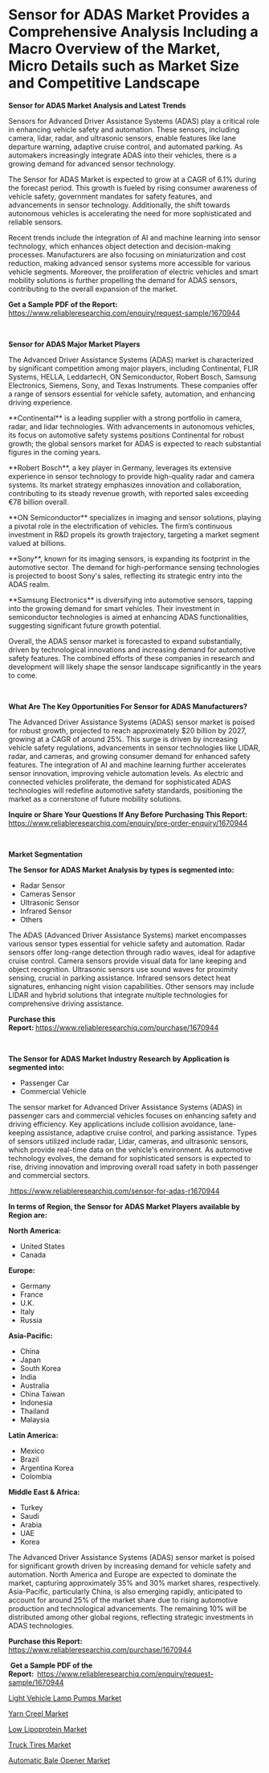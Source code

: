 <p><h1>Sensor for ADAS Market Provides a Comprehensive Analysis Including a Macro Overview of the Market, Micro Details such as Market Size and Competitive Landscape</h1></p><p><strong>Sensor for ADAS Market Analysis and Latest Trends</strong></p>
<p><p>Sensors for Advanced Driver Assistance Systems (ADAS) play a critical role in enhancing vehicle safety and automation. These sensors, including camera, lidar, radar, and ultrasonic sensors, enable features like lane departure warning, adaptive cruise control, and automated parking. As automakers increasingly integrate ADAS into their vehicles, there is a growing demand for advanced sensor technology. </p><p>The Sensor for ADAS Market is expected to grow at a CAGR of 6.1% during the forecast period. This growth is fueled by rising consumer awareness of vehicle safety, government mandates for safety features, and advancements in sensor technology. Additionally, the shift towards autonomous vehicles is accelerating the need for more sophisticated and reliable sensors. </p><p>Recent trends include the integration of AI and machine learning into sensor technology, which enhances object detection and decision-making processes. Manufacturers are also focusing on miniaturization and cost reduction, making advanced sensor systems more accessible for various vehicle segments. Moreover, the proliferation of electric vehicles and smart mobility solutions is further propelling the demand for ADAS sensors, contributing to the overall expansion of the market.</p></p>
<p><strong>Get a Sample PDF of the Report:&nbsp;</strong> <a href="https://www.reliableresearchiq.com/enquiry/request-sample/1670944?utm_campaign=120&utm_medium=2&utm_source=Github&utm_content=ia&utm_term=09102024&utm_id=sensor-for-adas">https://www.reliableresearchiq.com/enquiry/request-sample/1670944</a></p>
<p>&nbsp;</p>
<p><strong>Sensor for ADAS Major Market Players</strong></p>
<p><p>The Advanced Driver Assistance Systems (ADAS) market is characterized by significant competition among major players, including Continental, FLIR Systems, HELLA, LeddartecH, ON Semiconductor, Robert Bosch, Samsung Electronics, Siemens, Sony, and Texas Instruments. These companies offer a range of sensors essential for vehicle safety, automation, and enhancing driving experience.</p><p>**Continental** is a leading supplier with a strong portfolio in camera, radar, and lidar technologies. With advancements in autonomous vehicles, its focus on automotive safety systems positions Continental for robust growth; the global sensors market for ADAS is expected to reach substantial figures in the coming years.</p><p>**Robert Bosch**, a key player in Germany, leverages its extensive experience in sensor technology to provide high-quality radar and camera systems. Its market strategy emphasizes innovation and collaboration, contributing to its steady revenue growth, with reported sales exceeding €78 billion overall.</p><p>**ON Semiconductor** specializes in imaging and sensor solutions, playing a pivotal role in the electrification of vehicles. The firm’s continuous investment in R&D propels its growth trajectory, targeting a market segment valued at billions.</p><p>**Sony**, known for its imaging sensors, is expanding its footprint in the automotive sector. The demand for high-performance sensing technologies is projected to boost Sony's sales, reflecting its strategic entry into the ADAS realm.</p><p>**Samsung Electronics** is diversifying into automotive sensors, tapping into the growing demand for smart vehicles. Their investment in semiconductor technologies is aimed at enhancing ADAS functionalities, suggesting significant future growth potential.</p><p>Overall, the ADAS sensor market is forecasted to expand substantially, driven by technological innovations and increasing demand for automotive safety features. The combined efforts of these companies in research and development will likely shape the sensor landscape significantly in the years to come.</p></p>
<p>&nbsp;</p>
<p><strong>What Are The Key Opportunities For Sensor for ADAS Manufacturers?</strong></p>
<p><p>The Advanced Driver Assistance Systems (ADAS) sensor market is poised for robust growth, projected to reach approximately $20 billion by 2027, growing at a CAGR of around 25%. This surge is driven by increasing vehicle safety regulations, advancements in sensor technologies like LIDAR, radar, and cameras, and growing consumer demand for enhanced safety features. The integration of AI and machine learning further accelerates sensor innovation, improving vehicle automation levels. As electric and connected vehicles proliferate, the demand for sophisticated ADAS technologies will redefine automotive safety standards, positioning the market as a cornerstone of future mobility solutions.</p></p>
<p><strong>Inquire or Share Your Questions If Any Before Purchasing This Report:</strong> <a href="https://www.reliableresearchiq.com/enquiry/pre-order-enquiry/1670944?utm_campaign=120&utm_medium=2&utm_source=Github&utm_content=ia&utm_term=09102024&utm_id=sensor-for-adas">https://www.reliableresearchiq.com/enquiry/pre-order-enquiry/1670944</a></p>
<p>&nbsp;</p>
<p><strong>Market Segmentation</strong></p>
<p><strong>The Sensor for ADAS Market Analysis by types is segmented into:</strong></p>
<p><ul><li>Radar Sensor</li><li>Cameras Sensor</li><li>Ultrasonic Sensor</li><li>Infrared Sensor</li><li>Others</li></ul></p>
<p><p>The ADAS (Advanced Driver Assistance Systems) market encompasses various sensor types essential for vehicle safety and automation. Radar sensors offer long-range detection through radio waves, ideal for adaptive cruise control. Camera sensors provide visual data for lane keeping and object recognition. Ultrasonic sensors use sound waves for proximity sensing, crucial in parking assistance. Infrared sensors detect heat signatures, enhancing night vision capabilities. Other sensors may include LIDAR and hybrid solutions that integrate multiple technologies for comprehensive driving assistance.</p></p>
<p><strong>Purchase this Report:&nbsp;</strong><a href="https://www.reliableresearchiq.com/purchase/1670944?utm_campaign=120&utm_medium=2&utm_source=Github&utm_content=ia&utm_term=09102024&utm_id=sensor-for-adas">https://www.reliableresearchiq.com/purchase/1670944</a></p>
<p>&nbsp;</p>
<p><strong>The Sensor for ADAS Market Industry Research by Application is segmented into:</strong></p>
<p><ul><li>Passenger Car</li><li>Commercial Vehicle</li></ul></p>
<p><p>The sensor market for Advanced Driver Assistance Systems (ADAS) in passenger cars and commercial vehicles focuses on enhancing safety and driving efficiency. Key applications include collision avoidance, lane-keeping assistance, adaptive cruise control, and parking assistance. Types of sensors utilized include radar, Lidar, cameras, and ultrasonic sensors, which provide real-time data on the vehicle's environment. As automotive technology evolves, the demand for sophisticated sensors is expected to rise, driving innovation and improving overall road safety in both passenger and commercial sectors.</p></p>
<p><a href="https://www.reliableresearchiq.com/sensor-for-adas-r1670944?utm_campaign=120&utm_medium=2&utm_source=Github&utm_content=ia&utm_term=09102024&utm_id=sensor-for-adas">&nbsp;https://www.reliableresearchiq.com/sensor-for-adas-r1670944</a></p>
<p><strong>In terms of Region, the Sensor for ADAS Market Players available by Region are:</strong></p>
<p>
    <p> <strong> North America: </strong>
        <ul>
            <li>United States</li>
            <li>Canada</li>
        </ul>
        </p> 
    <p> <strong> Europe: </strong>
        <ul>
            <li>Germany</li>
            <li>France</li>
            <li>U.K.</li>
            <li>Italy</li>
            <li>Russia</li>
        </ul>
        </p> 
    <p> <strong> Asia-Pacific: </strong>
        <ul>
            <li>China</li>
            <li>Japan</li>
            <li>South Korea</li>
            <li>India</li>
            <li>Australia</li>
            <li>China Taiwan</li>
            <li>Indonesia</li>
            <li>Thailand</li>
            <li>Malaysia</li>
        </ul>
        </p> 
    <p> <strong> Latin America: </strong>
        <ul>
            <li>Mexico</li>
            <li>Brazil</li>
            <li>Argentina Korea</li>
            <li>Colombia</li>
        </ul>
        </p> 
    <p> <strong> Middle East & Africa: </strong>
        <ul>
            <li>Turkey</li>
            <li>Saudi</li>
            <li>Arabia</li>
            <li>UAE</li>
            <li>Korea</li>
        </ul>
    </p>
    </p>
<p><p>The Advanced Driver Assistance Systems (ADAS) sensor market is poised for significant growth driven by increasing demand for vehicle safety and automation. North America and Europe are expected to dominate the market, capturing approximately 35% and 30% market shares, respectively. Asia-Pacific, particularly China, is also emerging rapidly, anticipated to account for around 25% of the market share due to rising automotive production and technological advancements. The remaining 10% will be distributed among other global regions, reflecting strategic investments in ADAS technologies.</p></p>
<p><strong>Purchase this Report: </strong><a href="https://www.reliableresearchiq.com/purchase/1670944?utm_campaign=120&utm_medium=2&utm_source=Github&utm_content=ia&utm_term=09102024&utm_id=sensor-for-adas">https://www.reliableresearchiq.com/purchase/1670944</a></p>
<p>&nbsp;<strong>Get a Sample PDF of the Report:&nbsp;&nbsp;</strong><a href="https://www.reliableresearchiq.com/enquiry/request-sample/1670944?utm_campaign=120&utm_medium=2&utm_source=Github&utm_content=ia&utm_term=09102024&utm_id=sensor-for-adas">https://www.reliableresearchiq.com/enquiry/request-sample/1670944</a></p>
<p><strong></strong></p>
<p><p><a href="https://github.com/tomasa8xtkvotaw/Market-Research-Report-List-1/blob/main/light-vehicle-lamp-pumps-market.md?utm_campaign=120&utm_medium=2&utm_source=Github&utm_content=ia&utm_term=09102024&utm_id=sensor-for-adas">Light Vehicle Lamp Pumps Market</a></p><p><a href="https://www.linkedin.com/pulse/yarn-creel-market-innovations-trends-comprehensive-study-2024-2031-ovzbe?utm_campaign=120&utm_medium=2&utm_source=Github&utm_content=ia&utm_term=09102024&utm_id=sensor-for-adas">Yarn Creel Market</a></p><p><a href="https://issuu.com/reportprime-2/docs/low-lipoprotein-market-size-2030.pp_91b23f1c709ddb?utm_campaign=120&utm_medium=2&utm_source=Github&utm_content=ia&utm_term=09102024&utm_id=sensor-for-adas">Low Lipoprotein Market</a></p><p><a href="https://github.com/bansebnspene3/Market-Research-Report-List-1/blob/main/truck-tires-market.md?utm_campaign=120&utm_medium=2&utm_source=Github&utm_content=ia&utm_term=09102024&utm_id=sensor-for-adas">Truck Tires Market</a></p><p><a href="https://www.linkedin.com/pulse/unveiling-market-trends-global-automatic-bale-opener-growth-8yqwe?utm_campaign=120&utm_medium=2&utm_source=Github&utm_content=ia&utm_term=09102024&utm_id=sensor-for-adas">Automatic Bale Opener Market</a></p></p>